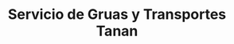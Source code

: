 ---
title: "Servicio de Gruas y Transportes Tanan"
url: /san-pedro-sula/servicio-de-gruas-y-transportes-tanan/
shop: Autowerkstatt
---